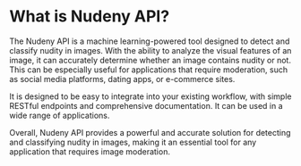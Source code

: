 # What is Nudeny API?

The Nudeny API is a machine learning-powered tool designed to detect and classify nudity in images. With the ability to analyze the visual features of an image, it can accurately determine whether an image contains nudity or not. This can be especially useful for applications that require moderation, such as social media platforms, dating apps, or e-commerce sites.


It is designed to be easy to integrate into your existing workflow, with simple RESTful endpoints and comprehensive documentation. It can be used in a wide range of applications.

Overall, Nudeny API provides a powerful and accurate solution for detecting and classifying nudity in images, making it an essential tool for any application that requires image moderation.

#